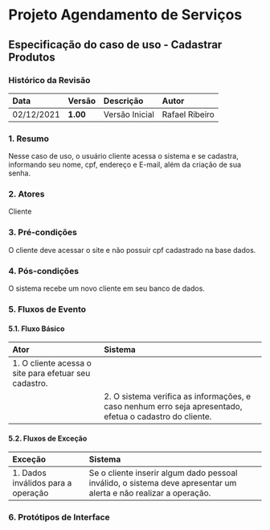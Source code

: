 # Projeto Agendamento de Serviços

## Especificação do caso de uso - Cadastrar Produtos 

### Histórico da Revisão 

|  Data  | Versão | Descrição | Autor |
|:-------|:-------|:----------|:------|
| 02/12/2021 | **1.00** | Versão Inicial  | Rafael Ribeiro |

### 1. Resumo 

Nesse caso de uso, o usuário cliente acessa o sistema e se cadastra, informando seu nome, cpf, endereço e E-mail, além da criação de sua senha.

### 2. Atores 

Cliente

### 3. Pré-condições

O cliente deve acessar o site e não possuir cpf cadastrado na base dados.

### 4. Pós-condições

O sistema recebe um novo cliente em seu banco de dados.

### 5. Fluxos de Evento

#### 5.1. Fluxo Básico

| Ator   | Sistema |
|:-------|:--------|
| 1. O cliente acessa o site para efetuar seu cadastro. ||
|| 2. O sistema verifica as informações, e caso nenhum erro seja apresentado, efetua o cadastro do cliente. |

#### 5.2. Fluxos de Exceção

| Exceção | Sistema |
|:--------|:--------|
| 1. Dados inválidos para a operação | Se o cliente inserir algum dado pessoal inválido, o sistema deve apresentar um alerta e não realizar a operação. |  

### 6. Protótipos de Interface

